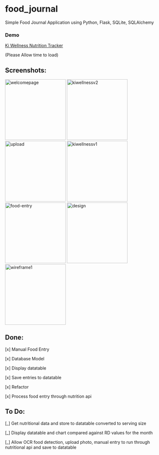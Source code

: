 # food_journal
Simple Food Journal Application using Python, Flask, SQLite, SQLAlchemy

### Demo
[Ki Wellness Nutrition Tracker](https://ki-wellness.onrender.com)

(Please Allow time to load)

## Screenshots:
<img width="200" alt="welcomepage" src="https://github.com/user-attachments/assets/effddbfa-78ab-4f1f-aced-b885702686d0" />
<img width="200" alt="kiwellnessv2" src="https://github.com/user-attachments/assets/2b7f773c-68c8-4311-9f05-53067b767667" />
<img width="200" alt="upload" src="https://github.com/user-attachments/assets/61672c88-9aba-40be-a682-648e1fa37817" />
<img width="200" alt="kiwellnessv1" src="https://github.com/user-attachments/assets/3b5b50c3-747e-4253-a915-3c2e9b9b4cfe" />
<img width="200" alt="food-entry" src="https://github.com/user-attachments/assets/4f614df6-fe0c-4674-8808-bbb8bc2f228f" />
<img width="200" alt="design" src="https://github.com/user-attachments/assets/9a05a940-9e08-4f7d-bec8-baa9a6712f2b" />
<img width="200" alt="wireframe1" src="https://github.com/user-attachments/assets/545207bb-9e17-4fe8-95b0-1808886d201f" />



## Done:
[x] Manual Food Entry

[x] Database Model

[x] Display datatable

[x] Save entries to datatable

[x] Refactor

[x] Process food entry through nutrition api


## To Do:

[_] Get nutritional data and store to datatable converted to serving size
  
[_] Display datatable and chart compared against RD values for the month

[_] Allow OCR food detection, upload photo, manual entry to run through nutritional api and save to datatable

